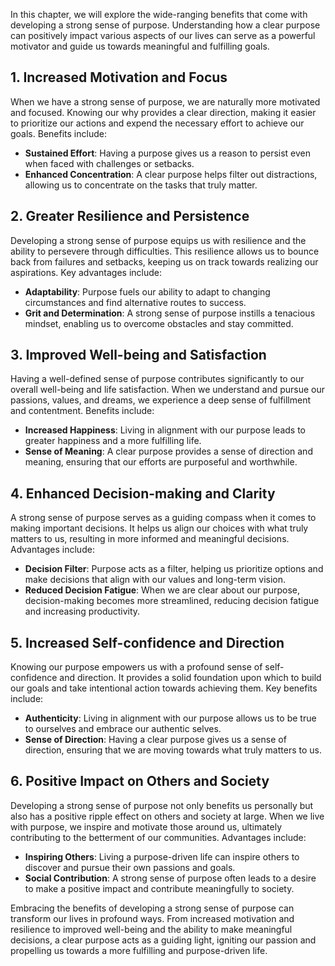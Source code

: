 
In this chapter, we will explore the wide-ranging benefits that come with developing a strong sense of purpose. Understanding how a clear purpose can positively impact various aspects of our lives can serve as a powerful motivator and guide us towards meaningful and fulfilling goals.

**1. Increased Motivation and Focus**
-------------------------------------

When we have a strong sense of purpose, we are naturally more motivated and focused. Knowing our why provides a clear direction, making it easier to prioritize our actions and expend the necessary effort to achieve our goals. Benefits include:

* **Sustained Effort**: Having a purpose gives us a reason to persist even when faced with challenges or setbacks.
* **Enhanced Concentration**: A clear purpose helps filter out distractions, allowing us to concentrate on the tasks that truly matter.

**2. Greater Resilience and Persistence**
-----------------------------------------

Developing a strong sense of purpose equips us with resilience and the ability to persevere through difficulties. This resilience allows us to bounce back from failures and setbacks, keeping us on track towards realizing our aspirations. Key advantages include:

* **Adaptability**: Purpose fuels our ability to adapt to changing circumstances and find alternative routes to success.
* **Grit and Determination**: A strong sense of purpose instills a tenacious mindset, enabling us to overcome obstacles and stay committed.

**3. Improved Well-being and Satisfaction**
-------------------------------------------

Having a well-defined sense of purpose contributes significantly to our overall well-being and life satisfaction. When we understand and pursue our passions, values, and dreams, we experience a deep sense of fulfillment and contentment. Benefits include:

* **Increased Happiness**: Living in alignment with our purpose leads to greater happiness and a more fulfilling life.
* **Sense of Meaning**: A clear purpose provides a sense of direction and meaning, ensuring that our efforts are purposeful and worthwhile.

**4. Enhanced Decision-making and Clarity**
-------------------------------------------

A strong sense of purpose serves as a guiding compass when it comes to making important decisions. It helps us align our choices with what truly matters to us, resulting in more informed and meaningful decisions. Advantages include:

* **Decision Filter**: Purpose acts as a filter, helping us prioritize options and make decisions that align with our values and long-term vision.
* **Reduced Decision Fatigue**: When we are clear about our purpose, decision-making becomes more streamlined, reducing decision fatigue and increasing productivity.

**5. Increased Self-confidence and Direction**
----------------------------------------------

Knowing our purpose empowers us with a profound sense of self-confidence and direction. It provides a solid foundation upon which to build our goals and take intentional action towards achieving them. Key benefits include:

* **Authenticity**: Living in alignment with our purpose allows us to be true to ourselves and embrace our authentic selves.
* **Sense of Direction**: Having a clear purpose gives us a sense of direction, ensuring that we are moving towards what truly matters to us.

**6. Positive Impact on Others and Society**
--------------------------------------------

Developing a strong sense of purpose not only benefits us personally but also has a positive ripple effect on others and society at large. When we live with purpose, we inspire and motivate those around us, ultimately contributing to the betterment of our communities. Advantages include:

* **Inspiring Others**: Living a purpose-driven life can inspire others to discover and pursue their own passions and goals.
* **Social Contribution**: A strong sense of purpose often leads to a desire to make a positive impact and contribute meaningfully to society.

Embracing the benefits of developing a strong sense of purpose can transform our lives in profound ways. From increased motivation and resilience to improved well-being and the ability to make meaningful decisions, a clear purpose acts as a guiding light, igniting our passion and propelling us towards a more fulfilling and purpose-driven life.
